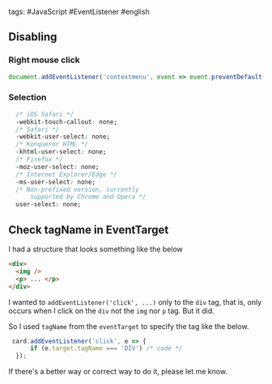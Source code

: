 tags: #JavaScript #EventListener #english

## Disabling
### Right mouse click
```js
document.addEventListener('contextmenu', event => event.preventDefault());
```

### Selection 
```css
  /* iOS Safari */
  -webkit-touch-callout: none;
  /* Safari */
  -webkit-user-select: none;
  /* Konqueror HTML */
  -khtml-user-select: none;
  /* Firefox */
  -moz-user-select: none;
  /* Internet Explorer/Edge */
  -ms-user-select: none;
  /* Non-prefixed version, currently
      supported by Chrome and Opera */
  user-select: none;
```

## Check tagName in EventTarget
I had a structure that looks something like the below
```html 
<div>
  <img />
  <p> ... </p>
</div>
```

I wanted to `addEventListener('click', ...)` only to the `div` tag, that is, only occurs when 
I click on the `div` not the `img` nor `p` tag. But it did. 

So I used `tagName` from the `eventTarget` to specify the tag like the below.

```js
 card.addEventListener('click', e => {
      if (e.target.tagName === 'DIV') /* code */
  });
```

If there's a better way or correct way to do it, please let me know.

